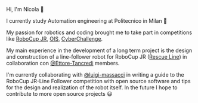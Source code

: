 Hi, I'm Nicola :wave:

I currently study Automation engineering at Politecnico in Milan :robot:

My passion for robotics and coding brought me to take part in competitions like [RoboCup JR](http://www.robocupjunior.it/), [OIS](https://sites.google.com/aldini.istruzioneer.it/olimpiadi-informatica-squadre/homepage), [CyberChallenge](https://cyberchallenge.it/).

My main experience in the development of a long term project is the design and construction of a line-follower robot for RoboCup JR ([Rescue Line](https://github.com/Ettore-Tancredi/RL2019-20)) in collaboration con [@Ettore-Tancredi](https://github.com/orgs/Ettore-Tancredi/projects) members.

I'm currently collaborating with [@luigi-massacci](https://github.com/luigi-massacci) in writing a guide to the RoboCup JR-Line Follower competition with open source software and tips for the design and realization of the robot itself.
In the future I hope to contribute to more open source projects :smiley:

